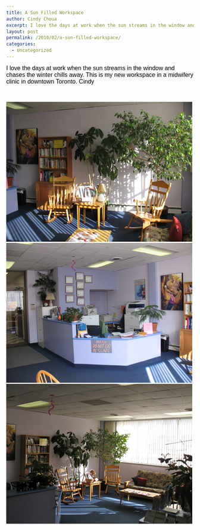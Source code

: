 ```yaml
---
title: A Sun Filled Workspace
author: Cindy Choua
excerpt: I love the days at work when the sun streams in the window and chases the winter chills away. This is my new workspace in a midwifery clinic in downtown Toronto. Cindy
layout: post
permalink: /2010/02/a-sun-filled-workspace/
categories:
  - Uncategorized
---
```

<div style="font-family:arial, helvetica, sans-serif;font-size:12pt;">
  <div style="font-family:arial, helvetica, sans-serif;font-size:12pt;color:#000000;">
    <div>
      I love the days at work when the sun streams in the window and chases the winter chills away. This is my new workspace in a midwifery clinic in downtown Toronto. Cindy
    </div>
  </div>
</div>

&nbsp;

<div class='p_embed p_image_embed'>
  <a href="/wp-content/uploads/2010/02/img_3106-scaled-1000.jpg"><img alt="Img_3106" height="375" src="/wp-content/uploads/2010/02/img_3106-scaled-1000.jpg?w=300" width="500" /></a><a href="/wp-content/uploads/2010/02/img_3107-scaled-1000.jpg"><img alt="Img_3107" height="375" src="/wp-content/uploads/2010/02/img_3107-scaled-1000.jpg?w=300" width="500" /></a><a href="/wp-content/uploads/2010/02/img_3110-scaled-1000.jpg"><img alt="Img_3110" height="375" src="/wp-content/uploads/2010/02/img_3110-scaled-1000.jpg?w=300" width="500" /></a>
</div>
